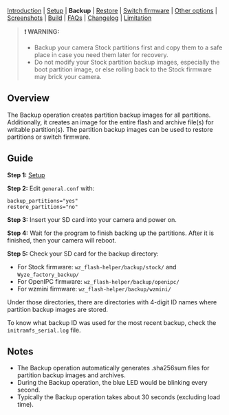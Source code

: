 [Introduction](README.md) | [Setup](README_setup.md) | **Backup** | [Restore](README_restore.md) | [Switch firmware](README_switch_firmware.md) | [Other options](README_other_options.md) | [Screenshots](README_screenshots.md) | [Build](README_build.md) | [FAQs](README_FAQs.md) | [Changelog](Changelog.md) | [Limitation](Limitation.md)

> **❗ WARNING:**
> - Backup your camera Stock partitions first and copy them to a safe place in case you need them later for recovery.
> - Do not modify your Stock partition backup images, especially the boot partition image, or else rolling back to the Stock firmware may brick your camera.

## Overview

The Backup operation creates partition backup images for all partitions. Additionally, it creates an image for the entire flash and archive file(s) for writable partition(s). The partition backup images can be used to restore partitions or switch firmware.

## Guide

**Step 1:** [Setup](README_setup.md)

**Step 2:** Edit `general.conf` with:
```
backup_partitions="yes"
restore_partitions="no"
```

**Step 3:** Insert your SD card into your camera and power on.

**Step 4:** Wait for the program to finish backing up the partitions. After it is finished, then your camera will reboot.

**Step 5:** Check your SD card for the backup directory:

- For Stock firmware: `wz_flash-helper/backup/stock/` and `Wyze_factory_backup/`
- For OpenIPC firmware: `wz_flash-helper/backup/openipc/`
- For wzmini firmware: `wz_flash-helper/backup/wzmini/`

Under those directories, there are directories with 4-digit ID names where partition backup images are stored.

To know what backup ID was used for the most recent backup, check the `initramfs_serial.log` file.

## Notes

- The Backup operation automatically generates .sha256sum files for partition backup images and archives.
- During the Backup operation, the blue LED would be blinking every second.
- Typically the Backup operation takes about 30 seconds (excluding load time).
